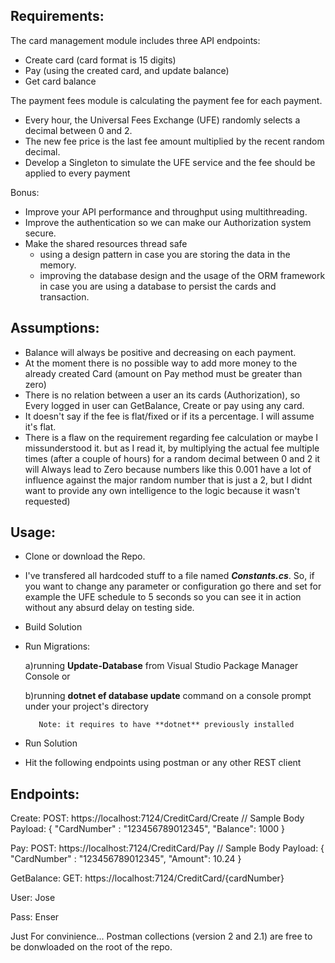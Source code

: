 
Requirements:
-------------

The card management module includes three API endpoints: 
* Create card (card format is 15 digits) 
* Pay (using the created card, and update balance) 
* Get card balance 

The payment fees module is calculating the payment fee for each payment. 
* Every hour, the Universal Fees Exchange (UFE) randomly selects a decimal between 0 and 2. 
* The new fee price is the last fee amount multiplied by the recent random decimal. 
* Develop a Singleton to simulate the UFE service and the fee should be applied to every payment 

Bonus:
* Improve your API performance and throughput using multithreading. 
* Improve the authentication so we can make our Authorization system secure. 
* Make the shared resources thread safe
  - using a design pattern in case you are storing the data in the memory. 
  - improving the database design and the usage of the ORM framework in case you are using a database to persist the cards and transaction.


Assumptions:
------------
* Balance will always be positive and decreasing on each payment.
* At the moment there is no possible way to add more money to the already created Card (amount on Pay method must be greater than zero)
* There is no relation between a user an its cards (Authorization), so Every logged in user can GetBalance, Create or pay using any card.
* It doesn't say if the fee is flat/fixed or if its a percentage. I will assume it's flat.
* There is a flaw on the requirement regarding fee calculation or maybe I missunderstood it. but as I read it, by multiplying the actual fee multiple times (after a couple of hours) for a random decimal between 0 and 2 it will Always lead to Zero because numbers like this 0.001 have a lot of influence against the major random number that is just a 2, but I didnt want to provide any own intelligence to the logic because it wasn't requested)


Usage:
------
* Clone or download the Repo.
* I've transfered all hardcoded stuff to a file named ***Constants.cs***. So, if you want to change any parameter or configuration go there and set for example the UFE schedule to 5 seconds so you can see it in action without any absurd delay on testing side.
* Build Solution
* Run Migrations:

     a)running **Update-Database**  from Visual Studio Package Manager Console or
     
     b)running **dotnet ef database update** command on a console prompt under your project's directory
     
         Note: it requires to have **dotnet** previously installed

* Run Solution
* Hit the following endpoints using postman or any other REST client

Endpoints:
----------
Create:  	POST:  https://localhost:7124/CreditCard/Create				// Sample Body Payload: { "CardNumber" : "123456789012345", "Balance": 1000 }

Pay:   	  	POST:  https://localhost:7124/CreditCard/Pay				// Sample Body Payload: { "CardNumber" : "123456789012345", "Amount": 10.24 }

GetBalance: GET:   https://localhost:7124/CreditCard/{cardNumber}


User: Jose

Pass: Enser

Just For convinience... 
Postman collections (version 2 and 2.1) are free to be donwloaded on the root of the repo.
